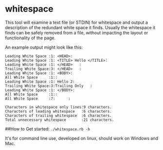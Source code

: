 # whitespace

This tool will examine a text file (or STDIN) for whitespace and output a description of the redundant white space it finds.
Usually the whitespace it finds can be safely removed from a file, without impacting the layout or functionality of the page.

An example output might look like this:

```
Leading White Space :1: <HEAD>:
Leading White Space :1: <TITLE> Hello </TITLE>:
Leading White Space :1: </HEAD>   :
Trailing White Space:3: </HEAD>   :
Leading White Space :1: <BODY>:
All White Space     :1::
Leading White Space :1: Hello 2:
Trailing White Space:3:Trailing Only   :
Leading White Space :1: </BODY>:
All White Space     :1::
All White Space     :7:      :
```

```
Characters in whitespace only lines:9 characters.
Characters of leading whitespace   :6 characters.
Characters of trailing whitespace  :6 characters.
Total unnecessary whitespace       :21 characters.
```


##How to Get started:
`./whitespace.rb -h`


It's for command line use, developed on linux, should work on Windows and Mac.
